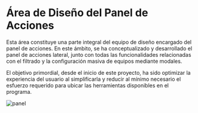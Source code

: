 # Área de Diseño del Panel de Acciones
Esta área constituye una parte integral del equipo de diseño encargado del panel de acciones. En este ámbito, se ha conceptualizado y desarrollado el panel de acciones lateral, junto con todas las funcionalidades relacionadas con el filtrado y la configuración masiva de equipos mediante modales.

El objetivo primordial, desde el inicio de este proyecto, ha sido optimizar la experiencia del usuario al simplificarla y reducir al mínimo necesario el esfuerzo requerido para ubicar las herramientas disponibles en el programa.

![panel](https://github.com/JasonDGian/AdminPanel/assets/146176550/2f8388b2-6383-4aaa-9aed-68dfa23a35bb)
